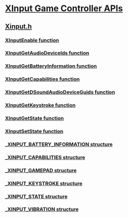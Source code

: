# [XInput Game Controller APIs](../_xinput/index.md)
## [Xinput.h](index.md)
### [XInputEnable function](../xinput/nf-xinput-xinputenable.md)
### [XInputGetAudioDeviceIds function](../xinput/nf-xinput-xinputgetaudiodeviceids.md)
### [XInputGetBatteryInformation function](../xinput/nf-xinput-xinputgetbatteryinformation.md)
### [XInputGetCapabilities function](../xinput/nf-xinput-xinputgetcapabilities.md)
### [XInputGetDSoundAudioDeviceGuids function](../xinput/nf-xinput-xinputgetdsoundaudiodeviceguids.md)
### [XInputGetKeystroke function](../xinput/nf-xinput-xinputgetkeystroke.md)
### [XInputGetState function](../xinput/nf-xinput-xinputgetstate.md)
### [XInputSetState function](../xinput/nf-xinput-xinputsetstate.md)
### [_XINPUT_BATTERY_INFORMATION structure](../xinput/ns-xinput-_xinput_battery_information.md)
### [_XINPUT_CAPABILITIES structure](../xinput/ns-xinput-_xinput_capabilities.md)
### [_XINPUT_GAMEPAD structure](../xinput/ns-xinput-_xinput_gamepad.md)
### [_XINPUT_KEYSTROKE structure](../xinput/ns-xinput-_xinput_keystroke.md)
### [_XINPUT_STATE structure](../xinput/ns-xinput-_xinput_state.md)
### [_XINPUT_VIBRATION structure](../xinput/ns-xinput-_xinput_vibration.md)
